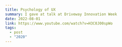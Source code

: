 ```yaml
---
title: Psychology of UX
summary: I gave at talk at Driveway Innovation Week
date: 2022-08-01
link: https://www.youtube.com/watch?v=H3C0J00spWo
tags:
  - post
  - "2020"
---
```



